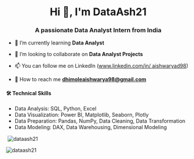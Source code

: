 
<!---
DataAsh21/DataAsh21 is a ✨ special ✨ repository because its `README.md` (this file) appears on your GitHub profile.
You can click the Preview link to take a look at your changes.
--->


<h1 align="center">Hi 👋, I'm DataAsh21</h1>
<h3 align="center">A passionate Data Analyst Intern from India</h3>

- 🌱 I’m currently learning **Data Analyst**

- 👯 I’m looking to collaborate on **Data Analyst Projects**

- 📫 You can follow me on LinkedIn ([www.linkedin.com/in/ aishwaryad98](https://www.linkedin.com/in/aishwaryad98/))

- 💬 How to reach me **dhimoleaishwarya98@gmail.com**


#### 🛠️ Technical Skills
* Data Analysis: SQL, Python, Excel
* Data Visualization: Power BI, Matplotlib, Seaborn, Plotly
* Data Preparation: Pandas, NumPy, Data Cleaning, Data Transformation
* Data Modeling: DAX, Data Warehousing, Dimensional Modeling

<p>&nbsp;<img align="center" src="https://github-readme-stats.vercel.app/api?username=dataash21&show_icons=true&locale=en" alt="dataash21" /></p>

<p><img align="center" src="https://github-readme-streak-stats.herokuapp.com/?user=dataash21&" alt="dataash21" /></p>


